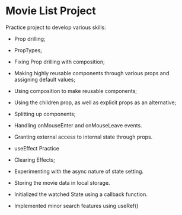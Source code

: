 # Movie List Project

Practice project to develop various skills:

- Prop drilling;
- PropTypes;
- Fixing Prop drilling with composition;
- Making highly reusable components through various props and assigning default values;
- Using composition to make reusable components;
- Using the children prop, as well as explicit props as an alternative;
- Splitting up components;
- Handling onMouseEnter and onMouseLeave events.
- Granting external access to internal state through props.

- useEffect Practice
- Clearing Effects;
- Experimenting with the async nature of state setting.
- Storing the movie data in local storage.
- Initialized the watched State using a callback function.
- Implemented minor search features using useRef()
